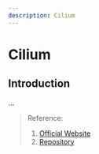 ```yaml
---
description: Cilium
---
```


# Cilium

## Introduction
...



> Reference:
> 1. [Official Website](https://cilium.io/)
> 2. [Repository](https://github.com/cilium/cilium)
